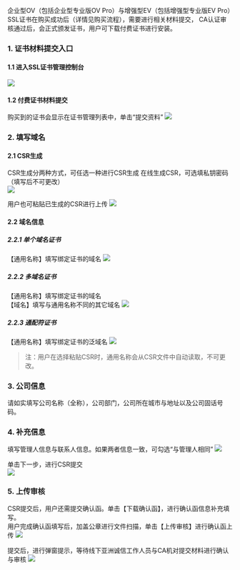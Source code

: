 企业型OV（包括企业型专业版OV Pro）与增强型EV（包括增强型专业版EV Pro）SSL证书在购买成功后（详情见购买流程），需要进行相关材料提交，
CA认证审核通过后，会正式颁发证书，用户可下载付费证书进行安装。

### 1. 证书材料提交入口

#### 1.1 进入SSL证书管理控制台
![](https://mc.qcloudimg.com/static/img/cc02150cffb5b1cf56860e0f62a8926e/image.png)

#### 1.2 付费证书材料提交
购买到的证书会显示在证书管理列表中，单击“提交资料”
![](https://mc.qcloudimg.com/static/img/fc5f7d29404a706b050716b182d9fde4/image.png)

### 2. 填写域名

#### 2.1 CSR生成
CSR生成分两种方式，可任选一种进行CSR生成   在线生成CSR，可选填私钥密码（填写后不可更改）   
![](https://mc.qcloudimg.com/static/img/643f2295b86f75bb18bd067bb8b56a8d/image.png)

用户也可粘贴已生成的CSR进行上传
![](https://mc.qcloudimg.com/static/img/a06c3db5e3636805d7d282f647347b9e/image.png)

#### 2.2 域名信息
##### 2.2.1	单个域名证书
【通用名称】填写绑定证书的域名
![](https://mc.qcloudimg.com/static/img/20dc6aa55cb7bc2c7e925f79f82e7036/image.png)

##### 2.2.2 多域名证书
【通用名称】填写绑定证书的域名   
【域名】填写与通用名称不同的其它域名
![](https://mc.qcloudimg.com/static/img/9c82c45ecd4e0822a0bada2178c585a9/image.png)

##### 2.2.3 通配符证书
【通用名称】填写绑定证书的泛域名
![](https://mc.qcloudimg.com/static/img/c68baca733d5c2edf5f64b153f217252/image.png)

> 注：用户在选择粘贴CSR时，通用名称会从CSR文件中自动读取，不可更改。

### 3. 公司信息

请如实填写公司名称（全称），公司部门，公司所在城市与地址以及公司固话号码。

### 4. 补充信息

填写管理人信息与联系人信息。如果两者信息一致，可勾选“与管理人相同”
![](https://mc.qcloudimg.com/static/img/d71c3c62e79d8bddd4f5ca935546bae1/image.png)

单击下一步，进行CSR提交   
![](https://mc.qcloudimg.com/static/img/6f6388814fc389df39659f7f1b0c9da1/image.png)

### 5. 上传审核
CSR提交后，用户还需提交确认函。单击【下载确认函】，进行确认函信息补充填写。   
用户完成确认函填写后，加盖公章进行文件扫描，单击【上传审核】进行确认函上传
![](https://mc.qcloudimg.com/static/img/7c00a8b91c5b38f8eb4697940ff8b1b4/image.png)

提交后，进行弹窗提示，等待线下亚洲诚信工作人员与CA机对提交材料进行确认与审核
![](https://mc.qcloudimg.com/static/img/fec0289a468d6af05f5fa6caa93ee819/image.png)
